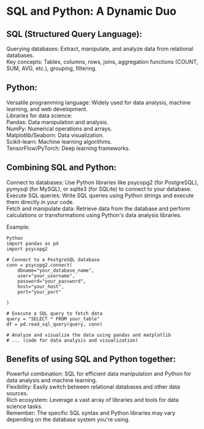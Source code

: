 # SQL and Python: A Dynamic Duo

## SQL (Structured Query Language):

Querying databases: Extract, manipulate, and analyze data from relational databases.  
Key concepts: Tables, columns, rows, joins, aggregation functions (COUNT, SUM, AVG, etc.), grouping, filtering.  

## Python:  

Versatile programming language: Widely used for data analysis, machine learning, and web development.   
Libraries for data science:   
Pandas: Data manipulation and analysis.   
NumPy: Numerical operations and arrays.   
Matplotlib/Seaborn: Data visualization.   
Scikit-learn: Machine learning algorithms.   
TensorFlow/PyTorch: Deep learning frameworks.  

## Combining SQL and Python:  

Connect to databases: Use Python libraries like psycopg2 (for PostgreSQL), pymysql (for MySQL), or sqlite3 (for SQLite) to connect to your database.   
Execute SQL queries: Write SQL queries using Python strings and execute them directly in your code.   
Fetch and manipulate data: Retrieve data from the database and perform calculations or transformations using Python's data analysis libraries.   

Example:  
```
Python
import pandas as pd
import psycopg2

# Connect to a PostgreSQL database
conn = psycopg2.connect(
    dbname="your_database_name",
    user="your_username",
    password="your_password",
    host="your_host",
    port="your_port"   

)

# Execute a SQL query to fetch data
query = "SELECT * FROM your_table"
df = pd.read_sql_query(query, conn)

# Analyze and visualize the data using pandas and matplotlib
# ... (code for data analysis and visualization)
```
  
## Benefits of using SQL and Python together:  

Powerful combination: SQL for efficient data manipulation and Python for data analysis and machine learning.   
Flexibility: Easily switch between relational databases and other data sources.   
Rich ecosystem: Leverage a vast array of libraries and tools for data science tasks.   
Remember: The specific SQL syntax and Python libraries may vary depending on the database system you're using.  
